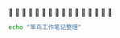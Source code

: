:shit: :shit: :shit: :shit: :shit: :shit: :shit: :shit: :shit: :shit: :shit: :shit: :shit: :shit: :shit: :shit:
```Bash
echo "笨鸟工作笔记整理"
```
